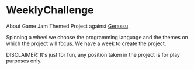 # WeeklyChallenge
About Game Jam Themed Project against [Gerassu](https://github.com/Gerassu)

Spinning a wheel we choose the programming language and the themes on which the project will focus.
We have a week to create the project.

DISCLAIMER: It's just for fun, any position taken in the project is for play purposes only.
